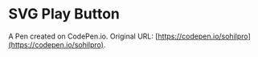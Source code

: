 # SVG Play Button

A Pen created on CodePen.io. Original URL: [https://codepen.io/sohilpro](https://codepen.io/sohilpro).

